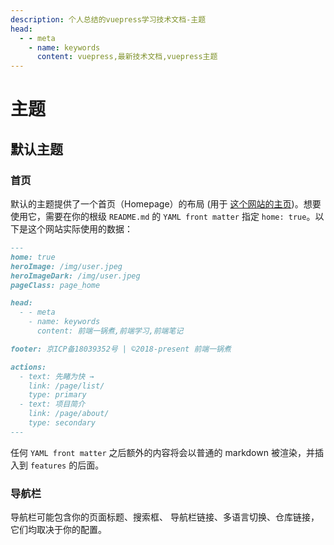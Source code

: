 ```yaml
---
description: 个人总结的vuepress学习技术文档-主题
head:
  - - meta
    - name: keywords
      content: vuepress,最新技术文档,vuepress主题
---
```


# 主题

## 默认主题

### 首页

默认的主题提供了一个首页（Homepage）的布局 (用于 [这个网站的主页](/))。想要使用它，需要在你的根级 `README.md` 的 `YAML front matter` 指定 `home: true`。以下是这个网站实际使用的数据：

```md
---
home: true
heroImage: /img/user.jpeg
heroImageDark: /img/user.jpeg
pageClass: page_home

head:
  - - meta
    - name: keywords
      content: 前端一锅煮,前端学习,前端笔记

footer: 京ICP备18039352号 | ©2018-present 前端一锅煮

actions:
  - text: 先睹为快 →
    link: /page/list/
    type: primary
  - text: 项目简介
    link: /page/about/
    type: secondary
---
```

任何 `YAML front matter` 之后额外的内容将会以普通的 markdown 被渲染，并插入到 `features` 的后面。

### 导航栏

导航栏可能包含你的页面标题、搜索框、 导航栏链接、多语言切换、仓库链接，它们均取决于你的配置。